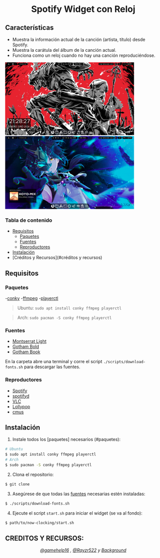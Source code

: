 <h1 align="center">Spotify Widget con Reloj</h1>

## Características

- Muestra la información actual de la canción (artista, título) desde Spotify.
- Muestra la carátula del álbum de la canción actual.
- Funciona como un reloj cuando no hay una canción reproduciéndose.

<div align="center" style="display:inline">
<img alt="Screenshot del reloj" src="img/relojw.png" width="416px" />
<img alt="Screenshot de spotify" src="img/spotifyw.png" width="416px" />
</div>

### Tabla de contenido

- [Requisitos](#requisitos)
  - [Paquetes](#paquetes)
  - [Fuentes](#fuentes)
  - [Reproductores](#reproductores)
- [Instalación](#instalación)
- [Créditos y Recursos](#créditos y recursos)

## Requisitos

### Paquetes

-[conky](https://github.com/brndnmtthws/conky/)
-[ffmpeg](https://www.ffmpeg.org/)
-[playerctl](https://github.com/altdesktop/playerctl)

> Ubuntu: `sudo apt install conky ffmpeg playerctl`

> Arch: `sudo pacman -S conky ffmpeg playerctl`

### Fuentes

- [Montserrat Light](https://fonts.google.com/specimen/Montserrat?selection.family=Montserrat:300)
- [Gotham Bold](https://www.fontmirror.com/gotham-bold)
- [Gotham Book](https://www.fontmirror.com/gotham-book)

En la carpeta abre una terminal y corre el script `./scripts/download-fonts.sh` para descargar las fuentes.

### Reproductores

- [Spotify](https://www.spotify.com/)
- [spotifyd](https://github.com/Spotifyd/spotifyd)
- [VLC](https://www.videolan.org/)
- [Lollypop](https://wiki.gnome.org/Apps/Lollypop)
- [cmus](https://cmus.github.io/)

## Instalación

1. Instale todos los [paquetes] necesarios (#paquetes):

```bash
# Ubuntu
$ sudo apt install conky ffmpeg playerctl
# Arch
$ sudo pacman -S conky ffmpeg playerctl
```

2. Clona el repositorio:

```bash
$ git clone 
```

3. Asegúrese de que todas las [fuentes](#fonts) necesarias estén instaladas:

```bash
$ ./scripts/download-fonts.sh
```

4. Ejecute el script `start.sh` para iniciar el widget (se va al fondo):

```bash
$ path/to/now-clocking/start.sh
```


## CREDITOS Y RECURSOS: 
<p align="center"><i><a href="https://github.com/gamehelp16">@gamehelp16</a> , <a href="https://github.com/Rayzr522">@Rayzr522</a> y <a href="https://pastebin.com/wVqEfjf8">Background</a></i></p>
